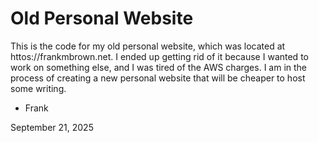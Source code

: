# Old Personal Website

This is the code for my old personal website, which was located at httos://frankmbrown.net. I ended up getting rid of it because I wanted to work on something else, and I was tired of the AWS charges. I am in the process of creating a new personal website that will be cheaper to host some
writing. 

- Frank

September 21, 2025
